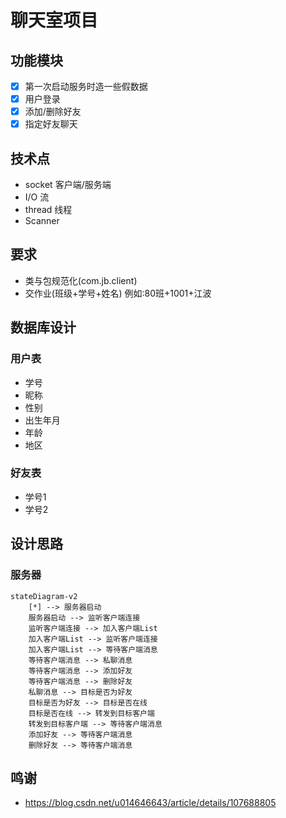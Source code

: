 # 聊天室项目

## 功能模块

- [x] 第一次启动服务时造一些假数据
- [x] 用户登录
- [x] 添加/删除好友
- [x] 指定好友聊天

## 技术点

- socket 客户端/服务端
- I/O 流
- thread 线程
- Scanner

## 要求

- 类与包规范化(com.jb.client)
- 交作业(班级+学号+姓名) 例如:80班+1001+江波

## 数据库设计

### 用户表

- 学号
- 昵称
- 性别
- 出生年月
- 年龄
- 地区

### 好友表

- 学号1
- 学号2

## 设计思路

### 服务器

```mermaid
stateDiagram-v2
    [*] --> 服务器启动
    服务器启动 --> 监听客户端连接
    监听客户端连接 --> 加入客户端List
    加入客户端List --> 监听客户端连接
    加入客户端List --> 等待客户端消息
    等待客户端消息 --> 私聊消息
    等待客户端消息 --> 添加好友
    等待客户端消息 --> 删除好友
    私聊消息 --> 目标是否为好友
    目标是否为好友 --> 目标是否在线
    目标是否在线 --> 转发到目标客户端
    转发到目标客户端 --> 等待客户端消息
    添加好友 --> 等待客户端消息
    删除好友 --> 等待客户端消息
```

## 鸣谢

- https://blog.csdn.net/u014646643/article/details/107688805
